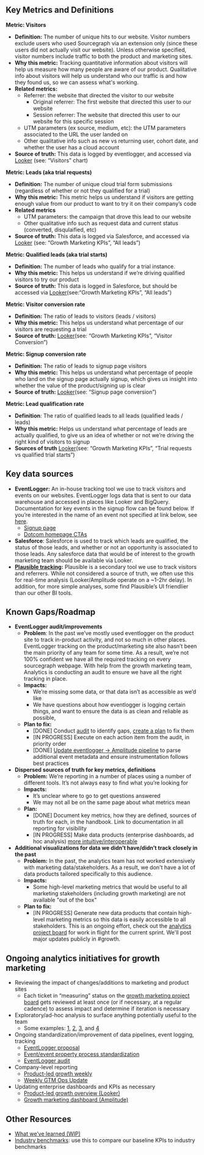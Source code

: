## Key Metrics and Definitions

**Metric: Visitors**

- **Definition:** The number of unique hits to our website. Visitor numbers exclude users who used Sourcegraph via an extension only (since these users did not actually visit our website). Unless otherwise specified, visitor numbers include traffic to both the product and marketing sites.
- **Why this metric:** Tracking quantitative information about visitors will help us measure how many people are aware of our product. Qualitative info about visitors will help us understand who our traffic is and how they found us, so we can assess what's working.
- **Related metrics:**
  - Referrer: the website that directed the visitor to our website
    - Original referrer: The first website that directed this user to our website
    - Session referrer: The website that directed this user to our website for this specific session
  - UTM parameters (ex source, medium, etc): the UTM parameters associated to the URL the user landed on
  - Other qualitative info such as new vs returning user, cohort date, and whether the user has a cloud account
- **Source of truth:** This data is logged by eventlogger, and accessed via [Looker](https://sourcegraph.looker.com/dashboards/351) (see: “Visitors” chart)

**Metric: Leads (aka trial requests)**

- **Definition:** The number of unique cloud trial form submissions (regardless of whether or not they qualified for a trial)
- **Why this metric:** This metric helps us understand if visitors are getting enough value from our product to want to try it on their company’s code
- **Related metrics**
  - UTM parameters: the campaign that drove this lead to our website
  - Other qualitative info such as request data and current status (converted, disqulaified, etc)
- **Source of truth:** This data is logged via Salesforce, and accessed via [Looker](https://sourcegraph.looker.com/dashboards/351) (see: “Growth Marketing KPIs”, “All leads”)

**Metric: Qualified leads (aka trial starts)**

- **Definition:** The number of leads who qualify for a trial instance.
- **Why this metric:** This helps us understand if we’re driving qualified visitors to try our product
- **Source of truth:** This data is logged in Salesforce, but should be accessed via [Looker](https://sourcegraph.looker.com/dashboards/351)(see:“Growth Marketing KPIs”, “All leads”)

**Metric: Visitor conversion rate**

- **Definition:** The ratio of leads to visitors (leads / visitors)
- **Why this metric:** This helps us understand what percentage of our visitors are requesting a trial
- **Source of truth:** [Looker](https://sourcegraph.looker.com/dashboards/351)(see: “Growth Marketing KPIs”, “Visitor Conversion”)

**Metric: Signup conversion rate**

- **Definition:** The ratio of leads to signup page visitors
- **Why this metric:** This helps us understand what percentage of people who land on the signup page actually signup, which gives us insight into whether the value of the product/signing up is clear
- **Source of truth:** [Looker](https://sourcegraph.looker.com/dashboards/351)(see: “Signup page conversion”)

**Metric: Lead qualification rate**

- **Definition**: The ratio of qualified leads to all leads (qualified leads / leads)
- **Why this metric:** Helps us understand what percentage of leads are actually qualified, to give us an idea of whether or not we’re driving the right kind of visitors to signup
- **Sources of truth** [Looker](https://sourcegraph.looker.com/dashboards/351)(see: “Growth Marketing KPIs”, “Trial requests vs qualified trial starts”)

## Key data sources

- **EventLogger:** An in-house tracking tool we use to track visitors and events on our websites. EventLogger logs data that is sent to our data warehouse and accessed in places like Looker and BigQuery. Documentation for key events in the signup flow can be found below. If you’re interested in the name of an event not specified at link below, see [here](../../data-analytics/amplitude.md#how-do-i-find-what-we-call-an-event-in-the-sourcegraph-code).
  - [Signup page](https://www.figma.com/file/8GislYxQsTAULqzxuDslca/Sign-Up-Flow-MVP?node-id=1851%3A1653&t=tRG6pg4Xfsyq8b7O-1)
  - [Dotcom homepage CTAs](https://www.figma.com/file/qdUtoveMtn2wI8eaysE1De/UX%3A-Cleaning-up-noise-below-the-search-bar-on-dotcom?node-id=29%3A2418&t=gjdiCLjDg4pqPhVT-0)
- **Salesforce**: Salesforce is used to track which leads are qualified, the status of those leads, and whether or not an opportunity is associated to those leads. Any salesforce data that would be of interest to the growth marketing team should be available via Looker.
- **[Plausible tracking](https://plausible.io/sites):** Plausible is a secondary tool we use to track visitors and referrers. While not considered a source of truth, we often use this for real-time analysis (Looker/Amplitude operate on a ~1-2hr delay). In addition, for more simple analyses, some find Plausible’s UI friendlier than our other BI tools.

## Known Gaps/Roadmap

- **EventLogger audit/improvements**
  - **Problem**: In the past we’ve mostly used eventlogger on the product site to track in-product activity, and not so much in other places. EventLogger tracking on the product/marketing site also hasn’t been the main priority of any team for some time. As a result, we’re not 100% confident we have all the required tracking on every sourcegraph webpage. With help from the growth marketing team, Analytics is conducting an audit to ensure we have all the right tracking in place.
  - **Impacts:**
    - We’re missing some data, or that data isn’t as accessible as we’d like
    - We have questions about how eventlogger is logging certain things, and want to ensure the data is as clean and reliable as possible,
  - **Plan to fix:**
    - [DONE] Conduct [audit](https://docs.google.com/document/d/1SnNSFMMftJMUpQJdsh4Q9F2PpQd18urn9Egh3mRhN1c/edit#) to identify gaps, [create a plan](https://docs.google.com/document/d/1Jf3JiYXXlIHWoy-EUm3w1T3JvfYYx26UjYZaTjDHsuI/edit) to fix them
    - [IN PROGRESS] Execute on each action item from the audit, in priority order
    - [DONE] [Update eventlogger → Amplitude pipeline](https://github.com/sourcegraph/analytics/issues/713) to parse additional event metadata and ensure instrumentation follows best practices
- **Dispersed sources of truth for key metrics, definitions**
  - **Problem:** We’re reporting in a number of places using a number of different tools. It’s not always easy to find what you’re looking for
  - **Impacts:**
    - It’s unclear where to go to get questions answered
    - We may not all be on the same page about what metrics mean
  - **Plan:**
    - [DONE] Document key metrics, how they are defined, sources of truth for each, in the handbook. Link to documentation in all reporting for visibility
    - [IN PROGRESS] Make data products (enterprise dashboards, ad hoc analysis) [more intuitive/interoperable](https://github.com/sourcegraph/analytics/issues/706)
- **Additional visualizations for data we didn’t have/didn’t track closely in the past**
  - **Problem:** In the past, the analytics team has not worked extensively with marketing data/stakeholders. As a result, we don't have a lot of data products tailored specifically to this audience.
  - **Impacts:**
    - Some high-level marketing metrics that would be useful to all marketing stakeholders (including growth marketing) are not available "out of the box"
  - **Plan to fix:**
    - [IN PROGRESS] Generate new data products that contain high-level marketing metrics so this data is easily accessible to all stakeholders. This is an ongoing effort, check out the [analytics project board](https://github.com/orgs/sourcegraph/projects/246/views/3) for work in flight for the current sprint. We'll post major updates publicly in #growth.

## Ongoing analytics initiatives for growth marketing

- Reviewing the impact of changes/additions to marketing and product sites
  - Each ticket in “measuring” status on the [growth marketing project board](https://github.com/orgs/sourcegraph/projects/296) gets reviewed at least once (or if necessary, at a regular cadence) to assess impact and determine if iteration is necessary
- Exploratory/ad-hoc analysis to surface anything potentially useful to the team
  - Some examples: [1](https://sourcegraph.slack.com/archives/C046X8AG5NY/p1667419856394489), [2](https://docs.google.com/document/d/1h5GP7zWOxylFyC8vm7fUWTp53xlFUHb7JlIEl8OzE0s/edit#), [3](https://sourcegraph.slack.com/archives/C046X8AG5NY/p1666819574200669), and [4](https://sourcegraph.slack.com/archives/C046X8AG5NY/p1666729945183029)
- Ongoing standardization/improvement of data pipelines, event logging, tracking
  - [EventLogger proposal](https://docs.google.com/document/d/16Lj2NyBZA3vnkS9gCi4JIk5IruAWNbo-SByNkWDY0hg/edit#)
  - [Event/event property process standardization](https://docs.google.com/document/d/18sJO6AeRrbzsdMPBb-jKLo6MsDgdRaUlLKovEwKV76Y/edit)
  - [EventLogger audit](https://docs.google.com/document/d/1SnNSFMMftJMUpQJdsh4Q9F2PpQd18urn9Egh3mRhN1c/edit#)
- Company-level reporting
  - [Product-led growth weekly](https://docs.google.com/presentation/d/1GxS4hWKLulxXfQPo4lVZ-BS5_OYLM9onpc90JmQhUb8/edit#slide=id.p)
  - [Weekly GTM Ops Update](https://docs.google.com/presentation/d/1XijiSEk4e1uY-z0UqFKXNQpC558GU6vRNdLN0yPlTVU/edit#slide=id.g177bd7b20dc_0_19)
- Updating enterprise dashboards and KPIs as necessary
  - [Product-led growth overview (Looker)](https://sourcegraph.looker.com/dashboards/351)
  - [Growth marketing dashboard (Amplitude)](https://analytics.amplitude.com/sourcegraph/dashboard/jsg5f3q)

## Other Resources

- [What we’ve learned (WIP)](https://docs.google.com/document/d/1lgx7h0a2vgfv-AXlVbD6UfqEFe2OWNvgRuUQhTplz0A/edit)
- [Industry benchmarks](https://docs.google.com/document/d/1JGnuynNiP9TkmgSuwkeuytKqcL7vPDBTGYB3MXiOPnA/edit): use this to compare our baseline KPIs to industry benchmarks
